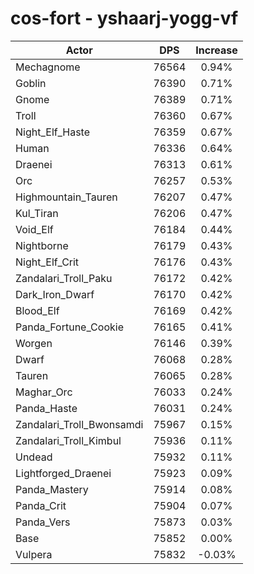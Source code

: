 # cos-fort - yshaarj-yogg-vf
| Actor | DPS | Increase |
|---|:---:|:---:|
|Mechagnome|76564|0.94%|
|Goblin|76390|0.71%|
|Gnome|76389|0.71%|
|Troll|76360|0.67%|
|Night_Elf_Haste|76359|0.67%|
|Human|76336|0.64%|
|Draenei|76313|0.61%|
|Orc|76257|0.53%|
|Highmountain_Tauren|76207|0.47%|
|Kul_Tiran|76206|0.47%|
|Void_Elf|76184|0.44%|
|Nightborne|76179|0.43%|
|Night_Elf_Crit|76176|0.43%|
|Zandalari_Troll_Paku|76172|0.42%|
|Dark_Iron_Dwarf|76170|0.42%|
|Blood_Elf|76169|0.42%|
|Panda_Fortune_Cookie|76165|0.41%|
|Worgen|76146|0.39%|
|Dwarf|76068|0.28%|
|Tauren|76065|0.28%|
|Maghar_Orc|76033|0.24%|
|Panda_Haste|76031|0.24%|
|Zandalari_Troll_Bwonsamdi|75967|0.15%|
|Zandalari_Troll_Kimbul|75936|0.11%|
|Undead|75932|0.11%|
|Lightforged_Draenei|75923|0.09%|
|Panda_Mastery|75914|0.08%|
|Panda_Crit|75904|0.07%|
|Panda_Vers|75873|0.03%|
|Base|75852|0.00%|
|Vulpera|75832|-0.03%|
